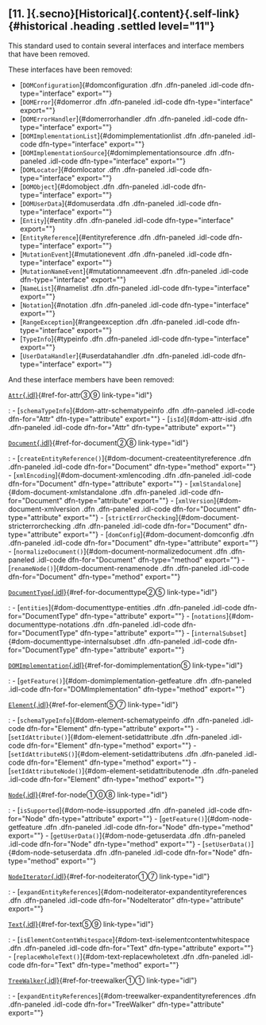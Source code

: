 ## [11. ]{.secno}[Historical]{.content}[](#historical){.self-link} {#historical .heading .settled level="11"}

This standard used to contain several interfaces and interface members
that have been removed.

These interfaces have been removed:

- [`DOMConfiguration`]{#domconfiguration .dfn .dfn-paneled .idl-code
  dfn-type="interface" export=""}
- [`DOMError`]{#domerror .dfn .dfn-paneled .idl-code
  dfn-type="interface" export=""}
- [`DOMErrorHandler`]{#domerrorhandler .dfn .dfn-paneled .idl-code
  dfn-type="interface" export=""}
- [`DOMImplementationList`]{#domimplementationlist .dfn .dfn-paneled
  .idl-code dfn-type="interface" export=""}
- [`DOMImplementationSource`]{#domimplementationsource .dfn .dfn-paneled
  .idl-code dfn-type="interface" export=""}
- [`DOMLocator`]{#domlocator .dfn .dfn-paneled .idl-code
  dfn-type="interface" export=""}
- [`DOMObject`]{#domobject .dfn .dfn-paneled .idl-code
  dfn-type="interface" export=""}
- [`DOMUserData`]{#domuserdata .dfn .dfn-paneled .idl-code
  dfn-type="interface" export=""}
- [`Entity`]{#entity .dfn .dfn-paneled .idl-code dfn-type="interface"
  export=""}
- [`EntityReference`]{#entityreference .dfn .dfn-paneled .idl-code
  dfn-type="interface" export=""}
- [`MutationEvent`]{#mutationevent .dfn .dfn-paneled .idl-code
  dfn-type="interface" export=""}
- [`MutationNameEvent`]{#mutationnameevent .dfn .dfn-paneled .idl-code
  dfn-type="interface" export=""}
- [`NameList`]{#namelist .dfn .dfn-paneled .idl-code
  dfn-type="interface" export=""}
- [`Notation`]{#notation .dfn .dfn-paneled .idl-code
  dfn-type="interface" export=""}
- [`RangeException`]{#rangeexception .dfn .dfn-paneled .idl-code
  dfn-type="interface" export=""}
- [`TypeInfo`]{#typeinfo .dfn .dfn-paneled .idl-code
  dfn-type="interface" export=""}
- [`UserDataHandler`]{#userdatahandler .dfn .dfn-paneled .idl-code
  dfn-type="interface" export=""}

And these interface members have been removed:

[`Attr`{.idl}](#attr){#ref-for-attr③⑨ link-type="idl"}

:   - [`schemaTypeInfo`]{#dom-attr-schematypeinfo .dfn .dfn-paneled
      .idl-code dfn-for="Attr" dfn-type="attribute" export=""}
    - [`isId`]{#dom-attr-isid .dfn .dfn-paneled .idl-code dfn-for="Attr"
      dfn-type="attribute" export=""}

[`Document`{.idl}](#document){#ref-for-document②⑧ link-type="idl"}

:   - [`createEntityReference()`]{#dom-document-createentityreference
      .dfn .dfn-paneled .idl-code dfn-for="Document" dfn-type="method"
      export=""}
    - [`xmlEncoding`]{#dom-document-xmlencoding .dfn .dfn-paneled
      .idl-code dfn-for="Document" dfn-type="attribute" export=""}
    - [`xmlStandalone`]{#dom-document-xmlstandalone .dfn .dfn-paneled
      .idl-code dfn-for="Document" dfn-type="attribute" export=""}
    - [`xmlVersion`]{#dom-document-xmlversion .dfn .dfn-paneled
      .idl-code dfn-for="Document" dfn-type="attribute" export=""}
    - [`strictErrorChecking`]{#dom-document-stricterrorchecking .dfn
      .dfn-paneled .idl-code dfn-for="Document" dfn-type="attribute"
      export=""}
    - [`domConfig`]{#dom-document-domconfig .dfn .dfn-paneled .idl-code
      dfn-for="Document" dfn-type="attribute" export=""}
    - [`normalizeDocument()`]{#dom-document-normalizedocument .dfn
      .dfn-paneled .idl-code dfn-for="Document" dfn-type="method"
      export=""}
    - [`renameNode()`]{#dom-document-renamenode .dfn .dfn-paneled
      .idl-code dfn-for="Document" dfn-type="method" export=""}

[`DocumentType`{.idl}](#documenttype){#ref-for-documenttype②⑤ link-type="idl"}

:   - [`entities`]{#dom-documenttype-entities .dfn .dfn-paneled
      .idl-code dfn-for="DocumentType" dfn-type="attribute" export=""}
    - [`notations`]{#dom-documenttype-notations .dfn .dfn-paneled
      .idl-code dfn-for="DocumentType" dfn-type="attribute" export=""}
    - [`internalSubset`]{#dom-documenttype-internalsubset .dfn
      .dfn-paneled .idl-code dfn-for="DocumentType" dfn-type="attribute"
      export=""}

[`DOMImplementation`{.idl}](#domimplementation){#ref-for-domimplementation⑤ link-type="idl"}

:   - [`getFeature()`]{#dom-domimplementation-getfeature .dfn
      .dfn-paneled .idl-code dfn-for="DOMImplementation"
      dfn-type="method" export=""}

[`Element`{.idl}](#element){#ref-for-element⑤⑦ link-type="idl"}

:   - [`schemaTypeInfo`]{#dom-element-schematypeinfo .dfn .dfn-paneled
      .idl-code dfn-for="Element" dfn-type="attribute" export=""}
    - [`setIdAttribute()`]{#dom-element-setidattribute .dfn .dfn-paneled
      .idl-code dfn-for="Element" dfn-type="method" export=""}
    - [`setIdAttributeNS()`]{#dom-element-setidattributens .dfn
      .dfn-paneled .idl-code dfn-for="Element" dfn-type="method"
      export=""}
    - [`setIdAttributeNode()`]{#dom-element-setidattributenode .dfn
      .dfn-paneled .idl-code dfn-for="Element" dfn-type="method"
      export=""}

[`Node`{.idl}](#node){#ref-for-node①⓪⑧ link-type="idl"}

:   - [`isSupported`]{#dom-node-issupported .dfn .dfn-paneled .idl-code
      dfn-for="Node" dfn-type="attribute" export=""}
    - [`getFeature()`]{#dom-node-getfeature .dfn .dfn-paneled .idl-code
      dfn-for="Node" dfn-type="method" export=""}
    - [`getUserData()`]{#dom-node-getuserdata .dfn .dfn-paneled
      .idl-code dfn-for="Node" dfn-type="method" export=""}
    - [`setUserData()`]{#dom-node-setuserdata .dfn .dfn-paneled
      .idl-code dfn-for="Node" dfn-type="method" export=""}

[`NodeIterator`{.idl}](#nodeiterator){#ref-for-nodeiterator①⑦ link-type="idl"}

:   - [`expandEntityReferences`]{#dom-nodeiterator-expandentityreferences
      .dfn .dfn-paneled .idl-code dfn-for="NodeIterator"
      dfn-type="attribute" export=""}

[`Text`{.idl}](#text){#ref-for-text⑤⑨ link-type="idl"}

:   - [`isElementContentWhitespace`]{#dom-text-iselementcontentwhitespace
      .dfn .dfn-paneled .idl-code dfn-for="Text" dfn-type="attribute"
      export=""}
    - [`replaceWholeText()`]{#dom-text-replacewholetext .dfn
      .dfn-paneled .idl-code dfn-for="Text" dfn-type="method" export=""}

[`TreeWalker`{.idl}](#treewalker){#ref-for-treewalker①① link-type="idl"}

:   - [`expandEntityReferences`]{#dom-treewalker-expandentityreferences
      .dfn .dfn-paneled .idl-code dfn-for="TreeWalker"
      dfn-type="attribute" export=""}

